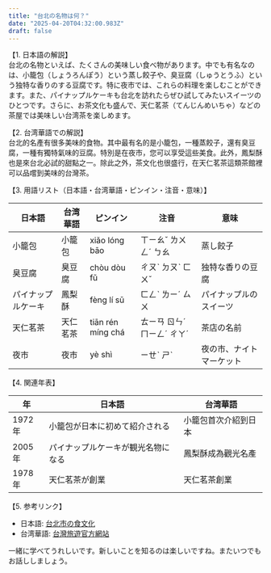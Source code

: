 ```yaml
---
title: "台北の名物は何？"
date: "2025-04-20T04:32:00.983Z"
draft: false
---
```


【1. 日本語の解説】  
台北の名物といえば、たくさんの美味しい食べ物があります。中でも有名なのは、小籠包（しょうろんぽう）という蒸し餃子や、臭豆腐（しゅうとうふ）という独特な香りのする豆腐です。特に夜市では、これらの料理を楽しむことができます。また、パイナップルケーキも台北を訪れたらぜひ試してみたいスイーツのひとつです。さらに、お茶文化も盛んで、天仁茗茶（てんじんめいちゃ）などの茶屋では美味しい台湾茶を楽しめます。

【2. 台湾華語での解説】  
台北的名產有很多美味的食物。其中最有名的是小籠包，一種蒸餃子，還有臭豆腐，一種有獨特氣味的豆腐。特別是在夜市，您可以享受這些美食。此外，鳳梨酥也是來台北必試的甜點之一。除此之外，茶文化也很盛行，在天仁茗茶這類茶館裡可以品嚐到美味的台灣茶。

【3. 用語リスト（日本語・台湾華語・ピンイン・注音・意味）】  

| 日本語       | 台湾華語    | ピンイン       | 注音    | 意味                        |
|--------------|-------------|----------------|---------|-----------------------------|
| 小籠包       | 小籠包       | xiǎo lóng bāo  | ㄒㄧㄠˇ ㄌㄨㄥˊ ㄅㄠ    | 蒸し餃子                   |
| 臭豆腐       | 臭豆腐       | chòu dòu fǔ    | ㄔㄡˋ ㄉㄡˋ ㄈㄨˇ | 独特な香りの豆腐           |
| パイナップルケーキ | 鳳梨酥   | fèng lí sū     | ㄈㄥˋ ㄌㄧˊ ㄙㄨ    | パイナップルのスイーツ    |
| 天仁茗茶     | 天仁茗茶     | tiān rén míng chá | ㄊㄧㄢ ㄖㄣˊ ㄇㄧㄥˊ ㄔㄚˊ | 茶店の名前                 |
| 夜市         | 夜市         | yè shì         | ㄧㄝˋ ㄕˋ    | 夜の市、ナイトマーケット   |

【4. 関連年表】  

| 年    | 日本語                                 | 台湾華語                          |
|-------|----------------------------------|----------------------------------|
| 1972年| 小籠包が日本に初めて紹介される         | 小籠包首次介紹到日本               |
| 2005年| パイナップルケーキが観光名物になる      | 鳳梨酥成為觀光名產                  |
| 1978年| 天仁茗茶が創業                         | 天仁茗茶創業                      |

【5. 参考リンク】  
- 日本語: [台北市の食文化](https://www.metro.taipei/ja)  
- 台湾華語: [台灣旅遊官方網站](https://www.taiwan.net.tw/)

一緒に学べてうれしいです。新しいことを知るのは楽しいですね。またいつでもお話ししましょう。